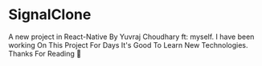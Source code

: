 # SignalClone
A new project in React-Native By Yuvraj Choudhary ft: myself. I have been working On This Project For Days
It's Good To Learn New Technologies. Thanks For Reading 🙂
